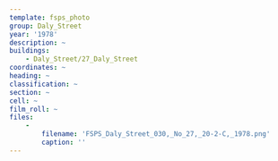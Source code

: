 ```yaml
---
template: fsps_photo
group: Daly_Street
year: '1978'
description: ~
buildings:
    - Daly_Street/27_Daly_Street
coordinates: ~
heading: ~
classification: ~
section: ~
cell: ~
film_roll: ~
files:
    -
        filename: 'FSPS_Daly_Street_030,_No_27,_20-2-C,_1978.png'
        caption: ''
---
```

